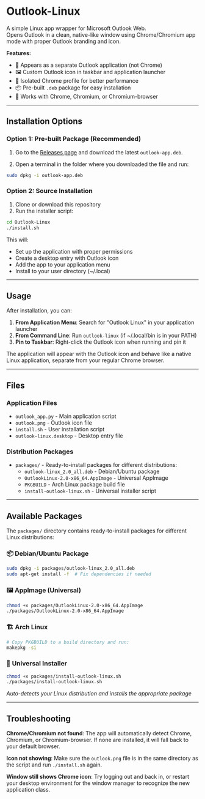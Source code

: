 # Outlook-Linux

A simple Linux app wrapper for Microsoft Outlook Web.  
Opens Outlook in a clean, native-like window using Chrome/Chromium app mode with proper Outlook branding and icon.

**Features:**
- 🎯 Appears as a separate Outlook application (not Chrome)
- 🖼️ Custom Outlook icon in taskbar and application launcher
- 🔧 Isolated Chrome profile for better performance
- 📦 Pre-built `.deb` package for easy installation
- 🚀 Works with Chrome, Chromium, or Chromium-browser

---

## Installation Options

### Option 1: Pre-built Package (Recommended)

1. Go to the [Releases page](https://github.com/SpyrosLefkaditis/Outlook-Linux/releases/tag/v1.0) and download the latest `outlook-app.deb`.

2. Open a terminal in the folder where you downloaded the file and run:

```bash
sudo dpkg -i outlook-app.deb
```

### Option 2: Source Installation

1. Clone or download this repository
2. Run the installer script:

```bash
cd Outlook-Linux
./install.sh
```

This will:
- Set up the application with proper permissions
- Create a desktop entry with Outlook icon
- Add the app to your application menu
- Install to your user directory (~/.local)

---

## Usage

After installation, you can:

1. **From Application Menu**: Search for "Outlook Linux" in your application launcher
2. **From Command Line**: Run `outlook-linux` (if ~/.local/bin is in your PATH)
3. **Pin to Taskbar**: Right-click the Outlook icon when running and pin it

The application will appear with the Outlook icon and behave like a native Linux application, separate from your regular Chrome browser.

---

## Files

### Application Files
- `outlook_app.py` - Main application script
- `outlook.png` - Outlook icon file
- `install.sh` - User installation script
- `outlook-linux.desktop` - Desktop entry file

### Distribution Packages
- `packages/` - Ready-to-install packages for different distributions:
  - `outlook-linux_2.0_all.deb` - Debian/Ubuntu package
  - `OutlookLinux-2.0-x86_64.AppImage` - Universal AppImage
  - `PKGBUILD` - Arch Linux package build file
  - `install-outlook-linux.sh` - Universal installer script

---

## Available Packages

The `packages/` directory contains ready-to-install packages for different Linux distributions:

### 📦 **Debian/Ubuntu Package**
```bash
sudo dpkg -i packages/outlook-linux_2.0_all.deb
sudo apt-get install -f  # Fix dependencies if needed
```

### 🖼️ **AppImage (Universal)**
```bash
chmod +x packages/OutlookLinux-2.0-x86_64.AppImage
./packages/OutlookLinux-2.0-x86_64.AppImage
```

### 🏗️ **Arch Linux**
```bash
# Copy PKGBUILD to a build directory and run:
makepkg -si
```

### 🔧 **Universal Installer**
```bash
chmod +x packages/install-outlook-linux.sh
./packages/install-outlook-linux.sh
```
*Auto-detects your Linux distribution and installs the appropriate package*

---

## Troubleshooting

**Chrome/Chromium not found**: The app will automatically detect Chrome, Chromium, or Chromium-browser. If none are installed, it will fall back to your default browser.

**Icon not showing**: Make sure the `outlook.png` file is in the same directory as the script and run `./install.sh` again.

**Window still shows Chrome icon**: Try logging out and back in, or restart your desktop environment for the window manager to recognize the new application class.
